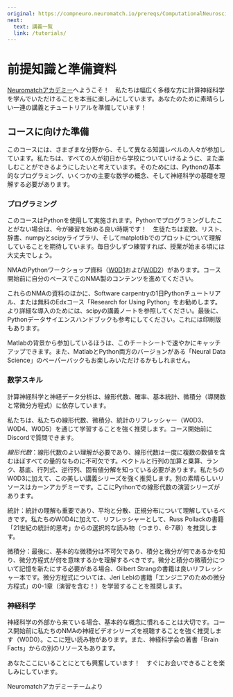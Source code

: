 ```yaml
---
original: https://compneuro.neuromatch.io/prereqs/ComputationalNeuroscience.html
next:
  text: 講義一覧
  link: /tutorials/
---
```

# 前提知識と準備資料
[Neuromatchアカデミー](https://academy.neuromatch.io/)へようこそ！　私たちは幅広く多様な方に計算神経科学を学んでいただけることを本当に楽しみにしています。あなたのために素晴らしい一連の講義とチュートリアルを準備しています！

## コースに向けた準備
このコースには、さまざまな分野から、そして異なる知識レベルの人々が参加しています。私たちは、すべての人が初日から学校についていけるように、また楽しむことができるようにしたいと考えています。そのためには、Pythonの基本的なプログラミング、いくつかの主要な数学の概念、そして神経科学の基礎を理解する必要があります。

### プログラミング
このコースはPythonを使用して実施されます。Pythonでプログラミングしたことがない場合は、今が練習を始める良い時期です！　生徒たちは変数、リスト、辞書、numpyとscipyライブラリ、そしてmatplotlibでのプロットについて理解していることを期待しています。毎日少しずつ練習すれば、授業が始まる頃には大丈夫でしょう。

NMAのPythonワークショップ資料（[W0D1](/tutorials/w0/d1/)および[W0D2](/tutorials/w0/d2/)）があります。コース開始前に自分のペースでこのNMA製のコンテンツを進めてください。

これらのNMAの資料のほかに、Software carpentryの1日Pythonチュートリアル、または無料のEdxコース「Research for Using Python」をお勧めします。より詳細な導入のためには、scipyの講義ノートを参照してください。最後に、Pythonデータサイエンスハンドブックも参考にしてください。これには印刷版もあります。

Matlabの背景から参加しているほうは、このチートシートで速やかにキャッチアップできます。また、MatlabとPython両方のバージョンがある「Neural Data Science」のペーパーバックもお楽しみいただけるかもしれません。

### 数学スキル
計算神経科学と神経データ分析は、線形代数、確率、基本統計、微積分（導関数と常微分方程式）に依存しています。

私たちは、私たちの線形代数、微積分、統計のリフレッシャー（W0D3、W0D4、W0D5）を通じて学習することを強く推奨します。コース開始前にDiscordで質問できます。

*線形代数*：線形代数のよい理解が必要であり、線形代数は一度に複数の数値を含むほぼすべての量的なものに不可欠です。ベクトルと行列の加算と乗算、ランク、基底、行列式、逆行列、固有値分解を知っている必要があります。私たちのW0D3に加えて、この美しい講義シリーズを強く推奨します。別の素晴らしいリソースはカーンアカデミーです。ここにPythonでの線形代数の演習シリーズがあります。

統計：統計の理解も重要であり、平均と分散、正規分布について理解しているべきです。私たちのW0D4に加えて、リフレッシャーとして、Russ Pollackの書籍「21世紀の統計的思考」からの選択的な読み物（つまり、6-7章）を推奨します。

微積分：最後に、基本的な微積分は不可欠であり、積分と微分が何であるかを知り、微分方程式が何を意味するかを理解するべきです。微分と積分の微積分について記憶を新たにする必要がある場合、Gilbert Strangの書籍は良いリフレッシャー本です。微分方程式については、Jeri Leblの書籍「エンジニアのための微分方程式」の0-1章（演習を含む！）を学習することを推奨します。

### 神経科学
神経科学の外部から来ている場合、基本的な概念に慣れることは大切です。コース開始前に私たちのNMAの神経ビデオシリーズを視聴することを強く推奨します（W0D0）。ここに短い読み物があります。また、神経科学会の著書「Brain Facts」からの別のリソースもあります。

あなたここにいることにとても興奮しています！　すぐにお会いできることを楽しみにしています。

Neuromatchアカデミーチームより